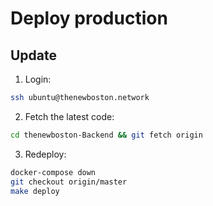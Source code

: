 # Deploy production

## Update
1. Login:
```bash
ssh ubuntu@thenewboston.network
```
2. Fetch the latest code:
```bash
cd thenewboston-Backend && git fetch origin
```
3. Redeploy:
```bash
docker-compose down
git checkout origin/master
make deploy
```
